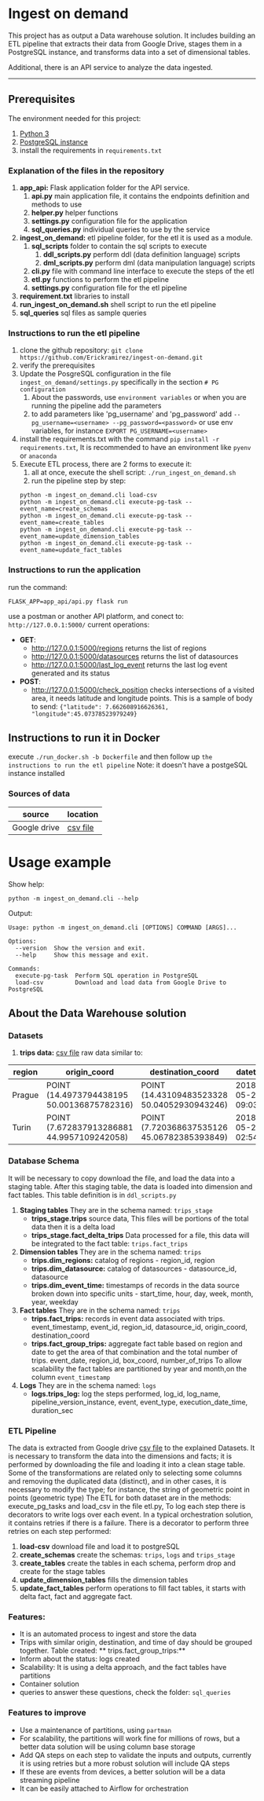 # Ingest on demand

This project has as output a Data warehouse solution. It includes building an ETL pipeline that extracts their data from
Google Drive, stages them in a PostgreSQL instance, and transforms data into a set of dimensional tables.

Additional, there is an API service to analyze the data ingested.

---

## Prerequisites

The environment needed for this project:

1. [Python 3](https://www.python.org/downloads/)
2. [PostgreSQL instance](https://www.postgresql.org/)
3. install the requirements in `requirements.txt`

### Explanation of the files in the repository

1. **app_api:** Flask application folder for the API service.
    1. **api.py** main application file, it contains the endpoints definition and methods to use
    2. **helper.py** helper functions
    3. **settings.py** configuration file for the application
    4. **sql_queries.py** individual queries to use by the service
2. **ingest_on_demand:** etl pipeline folder, for the etl it is used as a module.
    1. **sql_scripts** folder to contain the sql scripts to execute
        1. **ddl_scripts.py** perform ddl (data definition language) scripts
        2. **dml_scripts.py** perform dml (data manipulation language) scripts
    2. **cli.py** file with command line interface to execute the steps of the etl
    3. **etl.py** functions to perform the etl pipeline
    4. **settings.py** configuration file for the etl pipeline
3. **requirement.txt** libraries to install
4. **run_ingest_on_demand.sh** shell script to run the etl pipeline
5. **sql_queries** sql files as sample queries

### Instructions to run the etl pipeline

1. clone the github repository: `git clone https://github.com/Erickramirez/ingest-on-demand.git`
2. verify the prerequisites
3. Update the PosgreSQL configuration in the file `ingest_on_demand/settings.py` specifically in the
   section `# PG configuration`
    1. About the passwords, use `environment variables` or when you are running the pipeline add the parameters
    2. to add parameters like 'pg_username' and 'pg_password' add `--pg_username=<username> --pg_password=<password>` or
       use env variables, for instance `EXPORT PG_USERNAME=<username>`
4. install the requirements.txt with the command `pip install -r requirements.txt`, It is recommended to have an
   environment like `pyenv` or `anaconda`
5. Execute ETL process, there are 2 forms to execute it:
    1. all at once, execute the shell script: `./run_ingest_on_demand.sh`
    2. run the pipeline step by step:
   ```
   python -m ingest_on_demand.cli load-csv
   python -m ingest_on_demand.cli execute-pg-task --event_name=create_schemas
   python -m ingest_on_demand.cli execute-pg-task --event_name=create_tables
   python -m ingest_on_demand.cli execute-pg-task --event_name=update_dimension_tables
   python -m ingest_on_demand.cli execute-pg-task --event_name=update_fact_tables
   ```

### Instructions to run the application

run the command:

```
FLASK_APP=app_api/api.py flask run
```

use a postman or another API platform, and conect to: `http://127.0.0.1:5000/`
current operations:

- **GET**:
    - http://127.0.0.1:5000/regions returns the list of regions
    - http://127.0.0.1:5000/datasources returns the list of datasources
    - http://127.0.0.1:5000/last_log_event returns the last log event generated and its status
- **POST**:
    - http://127.0.0.1:5000/check_position checks intersections of a visited area, it needs latitude and longitude
      points. This is a sample of body to send: `{"latitude": 7.662608916626361, "longitude":45.07378523979249}`

## Instructions to run it in Docker

execute `./run_docker.sh -b Dockerfile` and then follow up `the instructions to run the etl pipeline` Note: it doesn't
have a postgeSQL instance installed

### Sources of data

source| location                                                                                       | 
--- |------------------------------------------------------------------------------------------------| 
Google drive | [csv file](https://drive.google.com/file/d/14JcOSJAWqKOUNyadVZDPm7FplA7XYhrU/view?usp=sharing) | 

# Usage example

Show help:

```
python -m ingest_on_demand.cli --help
```

Output:

```
Usage: python -m ingest_on_demand.cli [OPTIONS] COMMAND [ARGS]...

Options:
  --version  Show the version and exit.
  --help     Show this message and exit.

Commands:
  execute-pg-task  Perform SQL operation in PostgreSQL 
  load-csv         Download and load data from Google Drive to PostgreSQL

```

## About the Data Warehouse solution

### Datasets

1. **trips data:** [csv file](https://drive.google.com/file/d/14JcOSJAWqKOUNyadVZDPm7FplA7XYhrU/view?usp=sharing)
   raw data similar to:

| region| origin_coord|  destination_coord| datetime|datasource|
|--- |------------------------------------------------------------------------------------------------| ---| ---| ---| 
|Prague| POINT (14.4973794438195 50.00136875782316)|  POINT (14.43109483523328 50.04052930943246)| 2018-05-28 09:03:40|funny_car|
|Turin| POINT (7.672837913286881 44.9957109242058)|  POINT (7.720368637535126 45.06782385393849)| 2018-05-21 02:54:04|baba_car|

### Database Schema

It will be necessary to copy download the file, and load the data into a staging table. After this staging table, the
data is loaded into dimension and fact tables. This table definition is in `ddl_scripts.py`

1. **Staging tables** They are in the schema named: `trips_stage`
    - **trips_stage.trips** source data, This files will be portions of the total data then it is a delta load
    - **trips_stage.fact_delta_trips** Data processed for a file, this data will be integrated to the fact
      table: `trips.fact_trips`
2. **Dimension tables** They are in the schema named: `trips`
    - **trips.dim_regions:** catalog of regions - region_id, region
    - **trips.dim_datasource:** catalog of datasources - datasource_id, datasource
    - **trips.dim_event_time:** timestamps of records in the data source broken down into specific units - start_time,
      hour, day, week, month, year, weekday
3. **Fact tables** They are in the schema named: `trips`
    - **trips.fact_trips:** records in event data associated with trips. event_timestamp, event_id, region_id,
      datasource_id, origin_coord, destination_coord
    - **trips.fact_group_trips:** aggregate fact table based on region and date to get the area of that combination and
      the total number of trips. event_date, region_id, box_coord, number_of_trips To allow scalability the fact tables
      are partitioned by year and month,on the column `event_timestamp`
4. **Logs** They are in the schema named: `logs`
    - **logs.trips_log:** log the steps performed, log_id, log_name, pipeline_version_instance, event, event_type,
      execution_date_time, duration_sec

### ETL Pipeline

The data is extracted from Google
drive [csv file](https://drive.google.com/file/d/14JcOSJAWqKOUNyadVZDPm7FplA7XYhrU/view?usp=sharing) to the 
explained Datasets. It is necessary to transform the data into the dimensions and facts; it is performed by 
downloading the file and loading it into a clean stage table. Some of the transformations are related only to 
selecting some columns and removing the duplicated data (distinct), and in other cases, it is necessary to 
modify the type; for instance, the string of geometric point in points (geometric type) 
The ETL for both dataset are in the methods: execute_pg_tasks and load_csv in the file etl.py, 
To log each step there is decorators to write logs over each event. In a typical orchestration solution, 
it contains retries if there is a failure. There is a decorator to perform three retries on each step performed:

1. **load-csv** download file and load it to postgreSQL
2. **create_schemas** create the schemas: `trips`, `logs` and `trips_stage`
3. **create_tables** create the tables in each schema, perform drop and create for the stage tables
4. **update_dimension_tables** fills the dimension tables
5. **update_fact_tables** perform operations to fill fact tables, it starts with delta fact, fact and aggregate fact.

### Features:

- It is an automated process to ingest and store the data
- Trips with similar origin, destination, and time of day should be grouped together. Table created: **
  trips.fact_group_trips:**
- Inform about the status: logs created
- Scalability: It is using a delta approach, and the fact tables have partitions
- Container solution
- queries to answer these questions, check the folder: `sql_queries`

### Features to improve

- Use a maintenance of partitions, using `partman`
- For scalability, the partitions will work fine for millions of rows, but a better data solution will be using column
  base storage
- Add QA steps on each step to validate the inputs and outputs, currently it is using retries but a more robust solution
  will include QA steps
- If these are events from devices, a better solution will be a data streaming pipeline
- It can be easily attached to Airflow for orchestration
